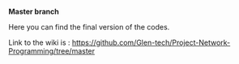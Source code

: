 **Master branch**

Here you can find the final version of the codes. 

Link to the wiki is : https://github.com/Glen-tech/Project-Network-Programming/tree/master
